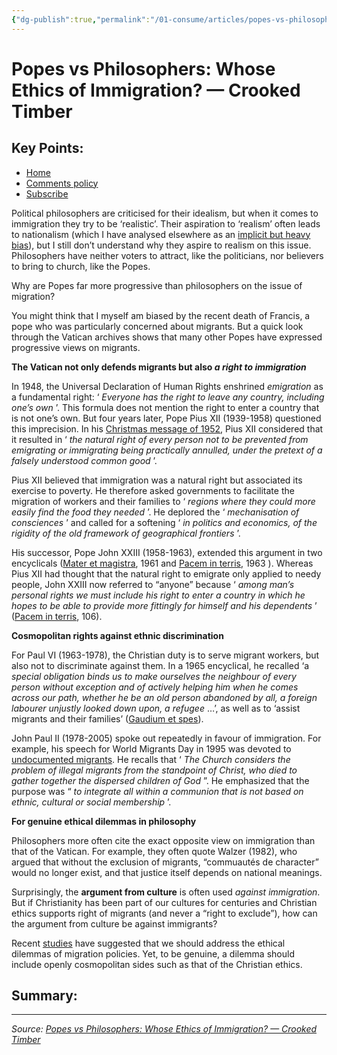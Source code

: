 ```yaml
---
{"dg-publish":true,"permalink":"/01-consume/articles/popes-vs-philosophers-whose-ethics-of-immigration-crooked-timber/","title":"Popes vs Philosophers: Whose Ethics of Immigration? — Crooked Timber"}
---
```



# Popes vs Philosophers: Whose Ethics of Immigration? — Crooked Timber

## Key Points:
- [Home](https://crookedtimber.org/ "Home")
- [Comments policy](https://crookedtimber.org/notes-for-trolls-sockpuppets-and-other-pests/)
- [Subscribe](https://crookedtimber.org/feed/ "Crooked Timber RSS Feed")

Political philosophers are criticised for their idealism, but when it comes to immigration they try to be ‘realistic’. Their aspiration to ‘realism’ often leads to nationalism (which I have analysed elsewhere as an [implicit but heavy bias](https://academic.oup.com/migration/article/11/1/1/6967439)), but I still don’t understand why they aspire to realism on this issue. Philosophers have neither voters to attract, like the politicians, nor believers to bring to church, like the Popes.

Why are Popes far more progressive than philosophers on the issue of migration?  

You might think that I myself am biased by the recent death of Francis, a pope who was particularly concerned about migrants. But a quick look through the Vatican archives shows that many other Popes have expressed progressive views on migrants.

**The Vatican not only defends migrants but also *a right to immigration***

In 1948, the Universal Declaration of Human Rights enshrined *emigration* as a fundamental right: ‘ *Everyone has the right to leave any country, including one’s own* ’. This formula does not mention the right to enter a country that is not one’s own. But four years later, Pope Pius XII (1939-1958) questioned this imprecision. In his [Christmas message of 1952](https://www.vatican.va/content/pius-xii/it/speeches/1952/documents/hf_p-xii_spe_19521224_natale.html), Pius XII considered that it resulted in ‘ *the natural right of every person not to be prevented from emigrating or immigrating being practically annulled, under the pretext of a falsely understood common good* ’.

Pius XII believed that immigration was a natural right but associated its exercise to poverty. He therefore asked governments to facilitate the migration of workers and their families to ‘ *regions where they could more easily find the food they needed* ’. He deplored the ‘ *mechanisation of consciences* ’ and called for a softening ‘ *in politics and economics, of the rigidity of the old framework of geographical frontiers* ’.

His successor, Pope John XXIII (1958-1963), extended this argument in two encyclicals ([Mater et magistra](https://www.vatican.va/content/john-xxiii/en/encyclicals/documents/hf_j-xxiii_enc_15051961_mater.html), 1961 and [Pacem in terris](https://www.vatican.va/content/john-xxiii/en/encyclicals/documents/hf_j-xxiii_enc_11041963_pacem.html), 1963 ). Whereas Pius XII had thought that the natural right to emigrate only applied to needy people, John XXIII now referred to “anyone” because ‘ *among man’s personal rights we must include his right to enter a country in which he hopes to be able to provide more fittingly for himself and his dependents* ’ ([Pacem in terris](https://www.vatican.va/content/john-xxiii/en/encyclicals/documents/hf_j-xxiii_enc_11041963_pacem.html), 106).

**Cosmopolitan rights against ethnic discrimination**

For Paul VI (1963-1978), the Christian duty is to serve migrant workers, but also not to discriminate against them. In a 1965 encyclical, he recalled ‘a *special obligation binds us to make ourselves the neighbour of every person without exception and of actively helping him when he comes across our path, whether he be an old person abandoned by all, a foreign labourer unjustly looked down upon, a refugee* …’, as well as to ‘assist migrants and their families’ ([Gaudium et spes](http://www.vatican.va/archive/hist_councils/ii_vatican_council/documents/vat-ii_const_19651207_gaudium-et-spes_fr.html)).

John Paul II (1978-2005) spoke out repeatedly in favour of immigration. For example, his speech for World Migrants Day in 1995 was devoted to [undocumented migrants](https://www.vatican.va/content/john-paul-ii/en/messages/migration/documents/hf_jp-ii_mes_25071995_undocumented_migrants.html). He recalls that ‘ *The Church considers the problem of illegal migrants from the standpoint of Christ, who died to gather together the dispersed children of God* ”. He emphasized that the purpose was “ *to integrate all within a communion that is not based on ethnic, cultural or social membership* ’.

**For genuine ethical dilemmas in philosophy**

Philosophers more often cite the exact opposite view on immigration than that of the Vatican. For example, they often quote Walzer (1982), who argued that without the exclusion of migrants, “commuautés de character” would no longer exist, and that justice itself depends on national meanings.

Surprisingly, the **argument from culture** is often used *against immigration*. But if Christianity has been part of our cultures for centuries and Christian ethics supports right of migrants (and never a “right to exclude”), how can the argument from culture be against immigrants?

Recent [studies](https://academic.oup.com/migration/article/10/3/427/6758461?searchresult=1) have suggested that we should address the ethical dilemmas of migration policies. Yet, to be genuine, a dilemma should include openly cosmopolitan sides such as that of the Christian ethics.

## Summary:


---

*Source: [Popes vs Philosophers: Whose Ethics of Immigration? — Crooked Timber](https://crookedtimber.org/2025/04/26/popes-vs-philosophers-whose-ethics-of-immigration/)*
